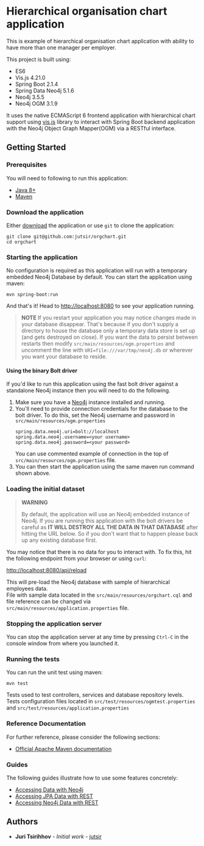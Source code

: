 # Hierarchical organisation chart application

This is example of hierarchical organisation chart application with ability to have more than one manager per employer. 

This project is built using:

- ES6
- Vis.js 4.21.0
- Spring Boot 2.1.4
- Spring Data Neo4j 5.1.6
- Neo4j 3.5.5
- Neo4j OGM 3.1.9

It uses the native ECMAScript 6 frontend application with hierarchical chart support using [vis.js](http://visjs.org) library to interact with Spring Boot backend application with the Neo4j Object Graph Mapper(OGM) via a RESTful interface.

Getting Started
---------------

### Prerequisites

You will need to following to run this application:

- [Java 8+](http://www.oracle.com/technetwork/java/javase/downloads/index.html)
- [Maven](https://maven.apache.org/)


### Download the application

Either [download](https://github.com/jutsir/orgchart/archive/master.zip) the application or use `git` to clone the application:

```
git clone git@github.com:jutsir/orgchart.git
cd orgchart
```

### Starting the application

No configuration is required as this application will run with a temporary embedded Neo4j Database by default.
You can start the application using maven:

```
mvn spring-boot:run
```

And that's it! Head to <http://localhost:8080> to see your application running.

> **NOTE**
> If you restart your application you may notice changes made in your database disappear.
> That's because if you don't supply a directory to house the database only a temporary data store is set up (and gets destroyed on close).
> If you want the data to persist between restarts then modify `src/main/resources/ogm.properties` and uncomment the line 
> with `URI=file:///var/tmp/neo4j.db` or wherever you want your database to reside.

#### Using the binary Bolt driver

If you'd like to run this application using the fast bolt driver against a standalone Neo4j instance then you will need to do the following.

1. Make sure you have a [Neo4j](http://neo4j.org) instance installed and running.
2. You'll need to provide connection credentials for the database to the bolt driver. To do this, set the Neo4j username and password in `src/main/resources/ogm.properties`
    ```
    spring.data.neo4j.uri=bolt://localhost
    spring.data.neo4j.username=<your username>
    spring.data.neo4j.password=<your password>

    ```
    You can use commented example of connection in the top of `src/main/resources/ogm.properties` file.
3. You can then start the application using the same maven run command shown above.

### Loading the initial dataset

> **WARNING**
>
> By default, the application will use an Neo4j embedded instance of Neo4j.
> If you are running this application with the bolt drivers be careful as **IT WILL DESTROY ALL THE DATA IN THAT DATABASE** after hitting the URL below.
> So if you don't want that to happen please back up any existing database first.

You may notice that there is no data for you to interact with. To fix this, hit the following endpoint from your browser or using `curl`:

<http://localhost:8080/api/reload>

This will pre-load the Neo4j database with sample of hierarchical employees data.  
File with sample data located in the `src/main/resources/orgchart.cql` and file reference can be changed via `src/main/resources/application.properties` file.

### Stopping the application server

You can stop the application server at any time by pressing `Ctrl-C` in the console window from where you launched it.


### Running the tests

You can run the unit test using maven:

```
mvn test
```

Tests used to test controllers, services and database repository levels.
Tests configuration files located in `src/test/resources/ogmtest.properties` and `src/test/resources/application.properties`

### Reference Documentation
For further reference, please consider the following sections:

* [Official Apache Maven documentation](https://maven.apache.org/guides/index.html)

### Guides
The following guides illustrate how to use some features concretely:

* [Accessing Data with Neo4j](https://spring.io/guides/gs/accessing-data-neo4j/)
* [Accessing JPA Data with REST](https://spring.io/guides/gs/accessing-data-rest/)
* [Accessing Neo4j Data with REST](https://spring.io/guides/gs/accessing-neo4j-data-rest/)

## Authors

* **Juri Tsirihhov** - *Initial work* - [jutsir](https://github.com/jutsir)



